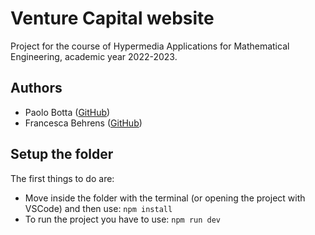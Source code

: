 # Venture Capital website
Project for the course of Hypermedia Applications for Mathematical Engineering, academic year 2022-2023.

## Authors
- Paolo Botta ([GitHub](https://github.com/ploki99))
- Francesca Behrens ([GitHub](https://github.com/francescabehrens))

## Setup the folder
The first things to do are:
- Move inside the folder with the terminal (or opening the project with VSCode) and then use:
    `npm install`
- To run the project you have to use:
    `npm run dev`

